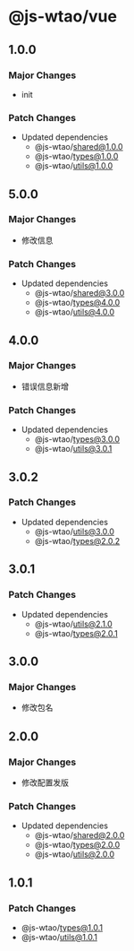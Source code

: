 # @js-wtao/vue

## 1.0.0

### Major Changes

- init

### Patch Changes

- Updated dependencies
  - @js-wtao/shared@1.0.0
  - @js-wtao/types@1.0.0
  - @js-wtao/utils@1.0.0

## 5.0.0

### Major Changes

- 修改信息

### Patch Changes

- Updated dependencies
  - @js-wtao/shared@3.0.0
  - @js-wtao/types@4.0.0
  - @js-wtao/utils@4.0.0

## 4.0.0

### Major Changes

- 错误信息新增

### Patch Changes

- Updated dependencies
  - @js-wtao/types@3.0.0
  - @js-wtao/utils@3.0.1

## 3.0.2

### Patch Changes

- Updated dependencies
  - @js-wtao/utils@3.0.0
  - @js-wtao/types@2.0.2

## 3.0.1

### Patch Changes

- Updated dependencies
  - @js-wtao/utils@2.1.0
  - @js-wtao/types@2.0.1

## 3.0.0

### Major Changes

- 修改包名

## 2.0.0

### Major Changes

- 修改配置发版

### Patch Changes

- Updated dependencies
  - @js-wtao/shared@2.0.0
  - @js-wtao/types@2.0.0
  - @js-wtao/utils@2.0.0

## 1.0.1

### Patch Changes

- @js-wtao/types@1.0.1
- @js-wtao/utils@1.0.1
